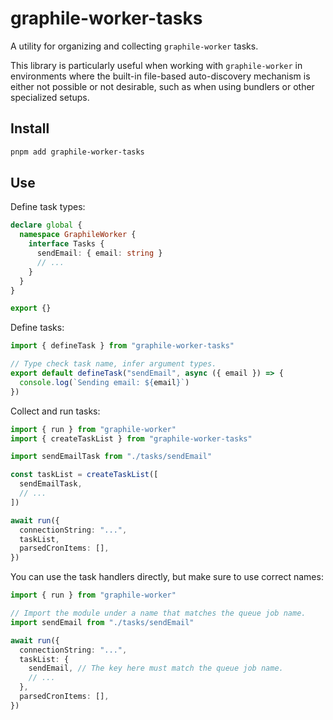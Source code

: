 # graphile-worker-tasks

A utility for organizing and collecting `graphile-worker` tasks.

This library is particularly useful when working with `graphile-worker` in environments where the built-in file-based auto-discovery mechanism is either not possible or not desirable, such as when using bundlers or other specialized setups.

## Install

```sh
pnpm add graphile-worker-tasks
```

## Use

Define task types:

```ts
declare global {
  namespace GraphileWorker {
    interface Tasks {
      sendEmail: { email: string }
      // ...
    }
  }
}

export {}
```

Define tasks:

```ts
import { defineTask } from "graphile-worker-tasks"

// Type check task name, infer argument types.
export default defineTask("sendEmail", async ({ email }) => {
  console.log(`Sending email: ${email}`)
})
```

Collect and run tasks:

```ts
import { run } from "graphile-worker"
import { createTaskList } from "graphile-worker-tasks"

import sendEmailTask from "./tasks/sendEmail"

const taskList = createTaskList([
  sendEmailTask,
  // ...
])

await run({
  connectionString: "...",
  taskList,
  parsedCronItems: [],
})
```

You can use the task handlers directly, but make sure to use correct names:

```ts
import { run } from "graphile-worker"

// Import the module under a name that matches the queue job name.
import sendEmail from "./tasks/sendEmail"

await run({
  connectionString: "...",
  taskList: {
    sendEmail, // The key here must match the queue job name.
    // ...
  },
  parsedCronItems: [],
})
```
